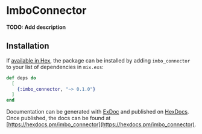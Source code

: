# ImboConnector

**TODO: Add description**

## Installation

If [available in Hex](https://hex.pm/docs/publish), the package can be installed
by adding `imbo_connector` to your list of dependencies in `mix.exs`:

```elixir
def deps do
  [
    {:imbo_connector, "~> 0.1.0"}
  ]
end
```

Documentation can be generated with [ExDoc](https://github.com/elixir-lang/ex_doc)
and published on [HexDocs](https://hexdocs.pm). Once published, the docs can
be found at [https://hexdocs.pm/imbo_connector](https://hexdocs.pm/imbo_connector).

